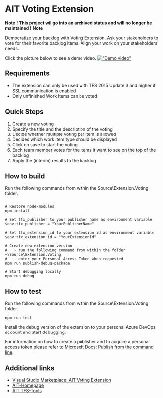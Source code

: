 # AIT Voting Extension

__Note__ __! This project wil go into an archived status and will no longer be maintained !__ __Note__

Democratize your backlog with Voting Extension. Ask your stakeholders to vote for their favorite backlog items. Align your work on your stakeholders' needs.

Click the picture below to see a demo video.
[!["Demo video"](https://asap-voting-preview.azurewebsites.net/Video/VotingExtensionDemo_First_Frame.png)](https://youtu.be/GvzbQba2cGU)

## Requirements

-   The extension can only be used with TFS 2015 Update 3 and higher if SSL communication is enabled
-   Only unfinished Work Items can be voted

## Quick Steps

1. Create a new voting
2. Specify the title and the description of the voting
3. Decide whether multiple voting per item is allowed
4. Decides which work item type should be displayed
5. Click on save to start the voting
6. Each team member votes for the items it want to see on the top of the backlog
7. Apply the (interim) results to the backlog

## How to build

Run the following commands from within the Source\Extension.Voting folder.

```shell

# Restore node-modules
npm install

# Set tfx_publisher to your publisher name as environment variable
$env:tfx_publisher = "YourPublisherName"

# Set tfx_extension_id to your extension id as environment variable
$env:tfx_extension_id = "YourExtensionId"

# Create new extension version
#   - run the following command from within the folder ~\Source\Extension.Voting
#   - enter your Personal Access Token when requested
npm run publish-debug-package

# Start debugging locally
npm run debug
```

## How to test

Run the following commands from within the Source\Extension.Voting folder.

```shell
npm run test
```

Install the debug version of the extension to your personal Azure DevOps account and start debugging.

For information on how to create a publisher and to acquire a personal access token please refer to [Microsoft Docs: Publish from the command line](https://docs.microsoft.com/en-us/azure/devops/extend/publish/command-line?view=vsts).

## Additional links

-   [Visual Studio Marketplace: AIT Voting Extension](https://marketplace.visualstudio.com/items?itemName=AITGmbH.asap-voting-aitgmb-de-production)
-   [AIT-Homepage](http://www.aitgmbh.de)
-   [AIT TFS-Tools](https://www.aitgmbh.de/downloads/?term=20&orderby=date&order=desc)
